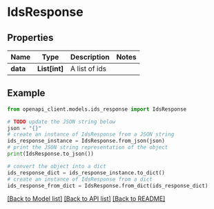 # IdsResponse


## Properties

Name | Type | Description | Notes
------------ | ------------- | ------------- | -------------
**data** | **List[int]** | A list of ids | 

## Example

```python
from openapi_client.models.ids_response import IdsResponse

# TODO update the JSON string below
json = "{}"
# create an instance of IdsResponse from a JSON string
ids_response_instance = IdsResponse.from_json(json)
# print the JSON string representation of the object
print(IdsResponse.to_json())

# convert the object into a dict
ids_response_dict = ids_response_instance.to_dict()
# create an instance of IdsResponse from a dict
ids_response_from_dict = IdsResponse.from_dict(ids_response_dict)
```
[[Back to Model list]](../README.md#documentation-for-models) [[Back to API list]](../README.md#documentation-for-api-endpoints) [[Back to README]](../README.md)


